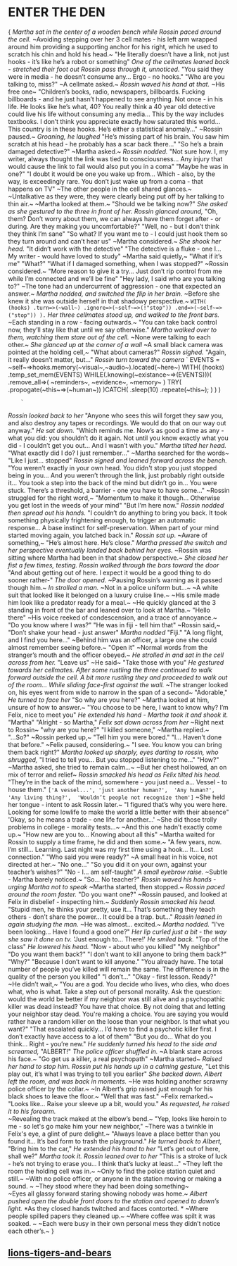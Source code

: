 # ENTER THE DEN
{
*Martha sat in the center of a wooden bench while Rossin paced around the cell.* 
~Avoiding stepping over her 3 cell mates - his left arm wrapped around him providing a supporting anchor for his right, which he used to scratch his chin and hold his head.~
"He literally doesn’t have a link, not just hooks - it’s like he’s a robot or something"
*One of the cellmates leaned back - stretched their foot out* 
*Rossin pass through it, unnoticed.* 
"You said they were in media - he doesn’t consume any... 
Ergo - no hooks."
"Who are you talking to, miss?" 
~A cellmate asked.~
*Rossin waved his hand at that.*
~His free one~ 
"Children’s books, radio, newspapers, billboards. 
Fucking billboards - and he just hasn’t happened to see anything. 
Not once - in his life. 
He looks like he’s what, 40? 
You really think a 40 year old detective could live his life without consuming any media...
This by the way includes textbooks. 
I don’t think you appreciate exactly how saturated this world... 
This country is in these hooks. 
He’s either a statistical anomaly..." 
~Rossin paused.~ 
*Groaning, he laughed* 
"He’s missing part of his brain.
You saw him scratch at his head - he probably has a scar back there..."
"So he’s a brain damaged detective?" 
~Martha asked.~
*Rossin nodded.* 
"Not sure how. 
I, my writer, always thought the link was tied to consciousness... 
Any injury that would cause the link to fail would also put you in a coma"
"Maybe he was in one?"
"I doubt it would be one you wake up from...
Which - also, by the way, is exceedingly rare. 
You don’t just wake up from a coma - that happens on TV"
~The other people in the cell shared glances.~ 
~Untalkative as they were, they were clearly being put off by her talking to thin air.~ 
~Martha looked at them.~
"Should we be talking now?" 
*She asked as she gestured to the three in front of her.*
*Rossin glanced around,* 
"Oh, them? 
Don’t worry about them, we can always have them forget after - or during. 
Are they making you uncomfortable?"
"Well, no - but I don’t think they think I’m sane"
"So what? 
If you want me to - I could just hook them so they turn around and can’t hear us"
~Martha considered.~
*She shook her head.* 
"It didn’t work with the detective"
"The detective is a fluke - one I... 
My writer - would have loved to study"
~Martha said quietly,~
"What if it’s me"
"What?"
"What if I damaged something, when I was stopped?"
~Rossin considered.~ 
"More reason to give it a try... 
Just don’t rip control from me while I’m connected and we’ll be fine"
"Hey lady, I said who are you talking to?" 
~The tone had an undercurrent of aggression - one that expected an answer.~
*Martha nodded, and switched the flip in her brain.* 
~Before she knew it she was outside herself in that shadowy perspective.~
`WITH(
    (hooks)
        .turn=>(~wall~)
        .ignore=>(~self~=>(!"stop"))
        .end=>(~self~=>("stop"))
 ).`
*Her three cellmates stood up, and walked to the front bars.* 
~Each standing in a row - facing outwards.~
"You can take back control now, they’ll stay like that until we say otherwise."
*Martha walked over to them, watching them stare out of the cell.* 
~None were talking to each other.~ 
*She glanced up at the corner of a wall* 
~A small black camera was pointed at the holding cell,~ 
"What about cameras?"
*Rossin sighed.* "Again, it really doesn’t matter, but..." 
*Rossin turn toward the camera*
`
EVENTS = ~self~=>hooks.memory(~visual~,~audio~).located(~here~)
WITH(
    (hooks)
        .temp_set_mem(EVENTS)
        WHILE(.knowing(~existance~=>(EVENTS)))(
            .remove_all=>(
                ~reminders~,
                ~evidence~,
                ~memory~
                )
            TRY(
                .propogate(~this~=>(~human~))
            )CATCH(
                .sleep(10)
                .repeate(~this~);
            )
        )
    )
        
        `
*Rossin looked back to her* 
"Anyone who sees this will forget they saw you, and also destroy any tapes or recordings. 
We would do that on our way out anyway." 
*He sat down.*
"Which reminds me.
Now’s as good a time as any - what you did: you shouldn’t do it again. 
Not until you know exactly what you did - I couldn’t get you out... 
And I wasn’t with you."
*Martha tilted her head.*
"What exactly did I do? I just remember..."
~Martha searched for the words~
"Like I just... stopped"
*Rossin signed and leaned forward across the bench.*
"You weren’t exactly in your own head.
You didn't stop you just stopped being in you... 
And you weren’t through the link, just probably right outside it... 
You took a step into the back of the mind but didn’t go in... 
You were stuck. 
There’s a threshold, a barrier - one you have to have some..."
~Rossin struggled for the right word,~ 
"Momentum to make it though... 
Otherwise you get lost in the weeds of your mind"
"But I’m here now."
*Rossin nodded then spread out his hands.* 
"I couldn’t do anything to bring you back. 
It took something physically frightening enough, to trigger an automatic response... 
A base instinct for self-preservation. 
When part of your mind started moving again, you latched back in." 
*Rossin sat up.*
~Aware of something,~ 
"He’s almost here. He’s close."
*Martha pressed the switch and her perspective eventually landed back behind her eyes.* 
~Rossin was sitting where Martha had been in that shadow perspective.~ 
*She closed her fist a few times, testing.* 
*Rossin walked through the bars toward the door*
"And about getting out of here. 
I expect it would be a good thing to do sooner rather-"
*The door opened.* 
~Pausing Rossin’s warning as it passed though him.~ 
*In strolled a man.* 
~Not in a police uniform but...~ 
~A white suit that looked like it belonged on a luxury cruise line.~ 
~His smile made him look like a predator ready for a meal.~ 
~He quickly glanced at the 3 standing in front of the bar and leaned over to look at Martha.~ 
"Hello there" 
~His voice reeked of condescension, and a trace of annoyance.~ 
"Do you know where I was?"
"He was in fiji - tell him that" 
~Rossin said,~ 
"Don’t shake your head - just answer"
*Martha nodded*
"Fiji."
"A long flight, and I find you here..." 
~Behind him was an officer, a large one she could almost remember seeing before.~ 
"Open it"
~Normal words from the stranger’s mouth and the officer obeyed.~ 
*He strolled in and sat in the cell across from her.* 
"Leave us" 
~He said~ 
"Take those with you" 
*He gestured towards her cellmates.* 
*After some rustling the three continued to walk forward outside the cell.* 
*A bit more rustling they and proceeded to walk out of the room...* 
*While sliding face-first against the wall.* 
~The stranger looked on, his eyes went from wide to narrow in the span of a second~ 
"Adorable," 
*He turned to face her* 
"So why are you here?"
~Martha looked at him, unsure of how to answer.~
"You choose to be here, I want to know why? I’m Felix, nice to meet you" 
*He extended his hand - Martha took it and shook it.*
"Martha"
"Alright - so Martha," 
*Felix sat down across from her*
~Right next to Rossin~
"why are you here?"
"I killed someone," 
~Martha replied.~
"...So?"
~Rossin perked up,~ 
"Tell him you were bored."
"I...
Haven’t done that before." 
~Felix paused, considering.~ 
"I see. 
You know you can bring them back right?"
*Martha looked up sharply, eyes darting to rossin, who shrugged,* 
"I tried to tell you... 
But you stopped listening to me..."
"How?" 
~Martha asked, she tried to remain calm...~
~But her chest hollowed, an on mix of terror and relief~ 
*Rossin smacked his head as Felix tilted his head.*
"They’re in the back of the mind, somewhere - you just need a...
Vessel - to house them."
`['A vessel...',
'just another human?', 
'Any human?',
'Any living thing?', 
'Wouldn’t people not recognize them']`
~She held her tongue - intent to ask Rossin later.~
"I figured that’s why you were here. 
Looking for some lowlife to make the world a little better with their absence"
'Okay, so he means a trade - one life for another...' 
~She did those trolly problems in college - morality tests...~ 
~And this one hadn’t exactly come up.~
"How new are you to... 
Knowing about all this"
~Martha waited for Rossin to supply a time frame, he did and then some.~
"A few years, now. 
I’m still... 
Learning. 
Last night was my first time using a hook... 
It... 
Lost connection."
"Who said you were ready?" 
~A small heat in his voice, not directed at her.~
"No one..."
"So you did it on your own, against your teacher’s wishes?"
"No - I... am self-taught"
*A small eyebrow raise.*
~Subtle - Martha barely noticed.~
"So...
No teacher?"
*Rossin waved his hands - urging Martha not to speak*
~Martha started, then stopped.~ 
*Rossin paced around the room faster.*
"Do you want one?"
~Rossin paused, and looked at Felix in disbelief - inspecting him.~ 
*Suddenly Rossin smacked his head.*
"Stupid men, he thinks your pretty, use it... 
That’s something they teach others - don’t share the power... 
It could be a trap. but..." 
*Rossin leaned in again studying the man.* 
~He was almost... excited.~
*Martha nodded.* 
"I’ve been looking... 
Have I found a good one?" 
*Her lip curled just a bit - the way she saw it done on tv.* 
'Just enough to...
There!' 
*He smiled back.*
"Top of the class" 
*He lowered his head.* 
"Now - about who you killed"
"My neighbor"
"Do you want them back?"
"I don’t want to kill anyone to bring them back?"
"Why?"
"Because I don’t want to kill anyone."
"You already have. 
The total number of people you’ve killed will remain the same. 
The difference is in the quality of the person you killed"
"I don’t..."
"Okay - first lesson.
Ready?"
~He didn’t wait,~
"You are a god. 
You decide who lives, who dies, who does what, who is what. 
Take a step out of personal morality. 
Ask the question: would the world be better if my neighbor was still alive and a psychopathic killer was dead instead? 
You have that choice.
By not doing that and letting your neighbor stay dead. 
You're making a choice.
You are saying you would rather have a random killer on the loose than your neighbor. 
Is that what you want?"
"That escalated quickly... 
I’d have to find a psychotic killer first. 
I don’t exactly have access to a lot of them"
"But you do...
What do you think... 
Right - you’re new." 
*He suddenly turned his head to the side and screamed,* 
"ALBERT!" 
*The police officer shuffled in.* 
~A blank stare across his face.~ 
"Go get us a killer, a real psychopath"
~Martha started~ 
*Raised her hand to stop him.* 
*Rossin put his hands up in a calming gesture,* 
"Let this play out, it’s what I was trying to tell you earlier" 
*She backed down.* 
*Albert left the room, and was back in moments.* 
~He was holding another scrawny police officer by the collar.~ 
~In Albert’s grip raised just enough for his black shoes to leave the floor.~
"Well that was fast." 
~Felix remarked.~ 
"Looks like... 
Raise your sleeve up a bit, would you." 
*As requested, he raised it to his forearm.*  
~Revealing the track maked at the elbow’s bend.~ 
"Yep, looks like heroin to me - so let's go make him your new neighbor," 
~There was a twinkle in Felix's eye, a glint of pure delight.~ 
"Always leave a place better than you found it... 
It’s bad form to trash the playground." 
*He turned back to Albert,* 
"Bring him to the car," 
*He extended his hand to her* 
"Let’s get out of here, shall we?" 
*Martha took it.*
*Rossin leaned over to her* 
"This is a stroke of luck - he’s not trying to erase you... 
I think that’s lucky at least..."
~They left the room the holding cell was in.~
~Only to find the police station quiet and still.~
~With no police officer, or anyone in the station moving or making a sound. ~
~They stood where they had been doing something~  
~Eyes all glassy forward staring showing nobody was home.~ 
*Albert pushed open the double front doors to the station and opened to dawn’s light.* 
*As they closed hands twitched and faces contorted. *
~Where people spilled papers they cleaned up.~ 
~Where coffee was spilt it was soaked. ~
~Each were busy in their own personal mess they didn’t notice each other’s.~
}
## [lions-tigers-and-bears](lions-tigers-and-bears.md)
